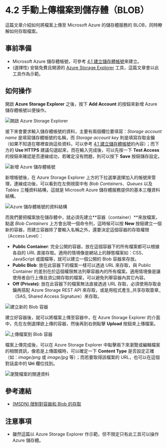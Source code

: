 # 4.2 手動上傳檔案到儲存體（BLOB）

這篇文章介紹如何將檔案上傳至 Microsoft Azure 的儲存體服務的 BLOB，同時瞭解如何存取檔案。

## 事前準備

* Microsoft Azure 儲存體帳號，可參考 [4.1 建立儲存體帳號](01_create_storage_account.md)來建立。
* (選擇性) 安裝免費且開源的 [Azure Storage Explorer](https://azurestorageexplorer.codeplex.com/) 工具，這篇文章會以此工具作為示範。

## 如何操作

開啟 **Azure Storage Explorer** 之後，按下 **Add Account** 的按鈕來新增 Azure 儲存體帳號以便操作。

![開啟 Azure Storage Explorer](https://skgitbook.blob.core.windows.net/azurerecipestw/4-2-1-azure-storage-explorer.png)

接下來會要求輸入儲存體帳號的資料，主要有兩個欄位要填寫：_Storage account name_ 是填寫儲存體帳號的名稱，而 _Storage account key_ 則是填寫存取金鑰（如果不知道在哪裡查詢這些資料，可以參考 [4.1 建立儲存體帳號](chapter04/01_create_storage_account.md)的內容）；而下方的 **Use HTTPS** 建議勾選起來，而在輸入完成後，可以先按一下 **Test Access** 的按鈕來確認是否連線成功，若確定沒有問題，則可以按下 **Save** 按鈕儲存設定。

![新增 Azure 儲存體帳號](https://skgitbook.blob.core.windows.net/azurerecipestw/4-2-2-setup-azure-storage-account.png)

新增帳號後，在 Azure Storage Explorer 上方的下拉選單選擇加入的帳號來管理，連線成功後，可以看到在左側視窗中有 _Blob Containers_、_Queues_ 以及 _Tables_ 三種資料結構，這就是 Microsoft Azure 儲存體服務提供的基本三種資料結構。

![Azure 儲存體帳號的資料結構](https://skgitbook.blob.core.windows.net/azurerecipestw/4-2-3-manage-storage.png)

而我們要把檔案放在儲存體中，就必須先建立**容器（container）**來放檔案，點選 _Blob Containers_ 上方會出現一個命令列，這時候可以按 **New** 按鈕建立一個新的容器，而建立容器除了要輸入名稱之外，還要決定這個容器的存取權限（Access Level）：

  * **Public Container**: 完全公開的容器，放在這個容器下的所有檔案都可以根據各自的 URL 直接存取。適用的情境像是網站上的靜態檔案如：CSS、JavaScript 或圖檔等，就可以建立一個公開的 Blob 容器來存放。
  * **Public Blob**: 放在此容器下的檔案一樣可以透過 URL 來存取，與 Public Container 的差別在於這個權限無法列舉容器內的所有檔案。適用情境像是讓使用者自行上傳且須公開存取的檔案，可以避免列舉容器內其它內容。
  * **Off (Private)**: 放在此容器下的檔案無法直接透過 URL 存取，必須使用存取金鑰再搭配 Azure Storage REST API 來存取，或是用程式產生_共享存取簽章_（SAS, Shared Access Signature）來存取。

![建立新的 Blob 容器](https://skgitbook.blob.core.windows.net/azurerecipestw/4-2-4-blob-container-access-level.png)

建立好容器後，就可以將檔案上傳至容器中，在 Azure Storage Explorer 的介面中，先在左側選擇欲上傳的容器，然後再到右側點擊 **Upload** 按鈕來上傳檔案。

![上傳檔案到 Blob 容器](https://skgitbook.blob.core.windows.net/azurerecipestw/4-2-5-upload-file-to-container.png)

檔案上傳完成後，可以在 Azure Storage Explorer 中點擊兩下來瀏覽或編輯檔案的相關資訊，像若是上傳圖檔時，可以確定一下 **Content Type** 是否設定正確（如：_image/png_ 或 _image/jpg_ 等）；而若要取得該檔案的 URL，也可以在這個對話盒中的 **Uri** 欄位找到。

![瀏覽檔案的關連資料](https://skgitbook.blob.core.windows.net/azurerecipestw/4-2-6-view-metadata.png)


## 參考連結

* [(MSDN) 限制對容器和 Blob 的存取](http://msdn.microsoft.com/zh-tw/library/azure/dd179354.aspx)

## 注意事項

* 雖然這篇以 Azure Storage Explorer 作示範，但不限定只有此工具可以操作 Azure 儲存體。